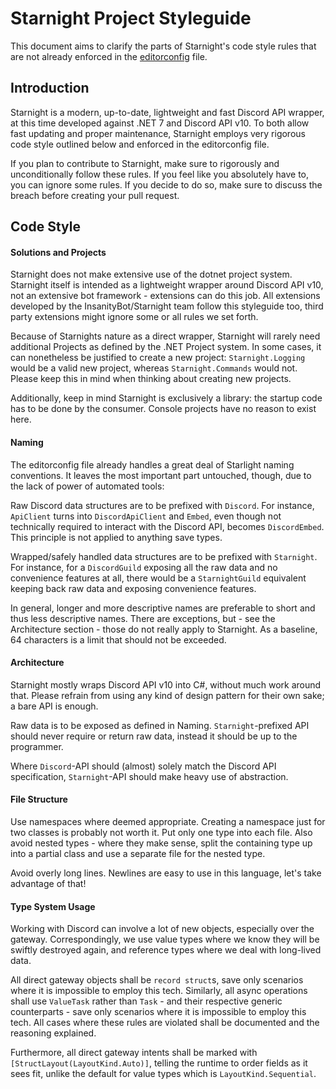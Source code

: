 # Starnight Project Styleguide

This document aims to clarify the parts of Starnight's code style rules that are not already enforced in the
[editorconfig](https://github.com/InsanityBot/starnight/blob/main/.editorconfig) file.

## Introduction

Starnight is a modern, up-to-date, lightweight and fast Discord API wrapper, at this time developed against .NET 7 and Discord API v10. To both allow fast updating and proper maintenance, Starnight employs very rigorous code style outlined below and enforced in the editorconfig file.

If you plan to contribute to Starnight, make sure to rigorously and unconditionally follow these rules. If you feel like you absolutely have to,
you can ignore some rules. If you decide to do so, make sure to discuss the breach before creating your pull request.

## Code Style

#### Solutions and Projects ####

Starnight does not make extensive use of the dotnet project system. Starnight itself is intended as a lightweight wrapper around Discord API v10, not an extensive bot framework - extensions can do this job. All extensions developed by the InsanityBot/Starnight team follow
this styleguide too, third party extensions might ignore some or all rules we set forth.

Because of Starnights nature as a direct wrapper, Starnight will rarely need additional Projects as defined by the .NET Project system. In some cases, it can nonetheless be justified to create a new project: `Starnight.Logging` would be a valid new project, whereas `Starnight.Commands` would not. Please keep this in mind when thinking about creating new projects.

Additionally, keep in mind Starnight is exclusively a library: the startup code has to be done by the consumer. Console projects have no reason to exist here.

#### Naming ####

The editorconfig file already handles a great deal of Starlight naming conventions. It leaves the most important part untouched, though, due to the lack of power of automated tools:

Raw Discord data structures are to be prefixed with `Discord`. For instance, `ApiClient` turns into `DiscordApiClient` and `Embed`, even though not technically required to interact with the Discord API, becomes `DiscordEmbed`. This principle is not applied to anything save types.

Wrapped/safely handled data structures are to be prefixed with `Starnight`. For instance, for a `DiscordGuild` exposing all the raw data and no convenience features at all, there would be a `StarnightGuild` equivalent keeping back raw data and exposing convenience features. 

In general, longer and more descriptive names are preferable to short and thus less descriptive names. There are exceptions, but - see the Architecture section - those do not really apply to Starnight. As a baseline, 64 characters is a limit that should not be exceeded.

#### Architecture ####

Starnight mostly wraps Discord API v10 into C#, without much work around that. Please refrain from using any kind of design pattern for their own sake; a bare API is enough.

Raw data is to be exposed as defined in Naming. `Starnight`-prefixed API should never require or return raw data, instead it should be up to the programmer.

Where `Discord`-API should (almost) solely match the Discord API specification, `Starnight`-API should make heavy use of abstraction.

#### File Structure ####

Use namespaces where deemed appropriate. Creating a namespace just for two classes is probably not worth it. Put only one type into each file. Also avoid nested types - where they make sense, split the containing type up into a partial class and use a separate file for the nested type.

Avoid overly long lines. Newlines are easy to use in this language, let's take advantage of that!

#### Type System Usage ####

Working with Discord can involve a lot of new objects, especially over the gateway. Correspondingly, we use value types where we know they will be swiftly destroyed again, and reference types where we deal with long-lived data.

All direct gateway objects shall be `record struct`s, save only scenarios where it is impossible to employ this tech. Similarly, all async operations shall use `ValueTask` rather than `Task` - and their respective generic counterparts - save only scenarios where it is impossible to employ this tech. All cases where these rules are violated shall be documented and the reasoning explained.

Furthermore, all direct gateway intents shall be marked with `[StructLayout(LayoutKind.Auto)]`, telling the runtime to order fields as it sees fit, unlike the default for value types which is `LayoutKind.Sequential`.
